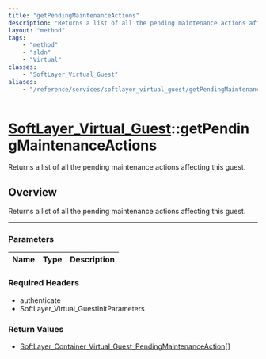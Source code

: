 ```yaml
---
title: "getPendingMaintenanceActions"
description: "Returns a list of all the pending maintenance actions affecting this guest."
layout: "method"
tags:
    - "method"
    - "sldn"
    - "Virtual"
classes:
    - "SoftLayer_Virtual_Guest"
aliases:
    - "/reference/services/softlayer_virtual_guest/getPendingMaintenanceActions"
---
```

# [SoftLayer_Virtual_Guest](/reference/services/SoftLayer_Virtual_Guest)::getPendingMaintenanceActions


Returns a list of all the pending maintenance actions affecting this guest. 


## Overview 
Returns a list of all the pending maintenance actions affecting this guest. 

-----

### Parameters 
|Name | Type | Description |
| --- | --- | --- |


### Required Headers
* authenticate
* SoftLayer_Virtual_GuestInitParameters


### Return Values
* <a href='/reference/datatypes/SoftLayer_Container_Virtual_Guest_PendingMaintenanceAction'>SoftLayer_Container_Virtual_Guest_PendingMaintenanceAction[] </a>





